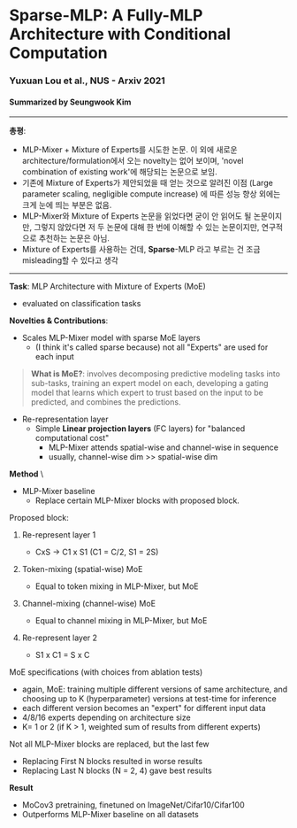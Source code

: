 # Sparse-MLP: A Fully-MLP Architecture with Conditional Computation
### Yuxuan Lou et al., NUS - Arxiv 2021
#### Summarized by Seungwook Kim
---

**총평**:
* MLP-Mixer + Mixture of Experts를 시도한 논문. 이 외에 새로운 architecture/formulation에서 오는 novelty는 없어 보이며, 'novel combination of existing work'에 해당되는 논문으로 보임.
* 기존에 Mixture of Experts가 제안되었을 때 얻는 것으로 알려진 이점 (Large parameter scaling, negligible compute increase) 에 따른 성능 향상 외에는 크게 눈에 띄는 부분은 없음.
* MLP-Mixer와 Mixture of Experts 논문을 읽었다면 굳이 안 읽어도 될 논문이지만, 그렇지 않았다면 저 두 논문에 대해 한 번에 이해할 수 있는 논문이지만, 연구적으로 추천하는 논문은 아님. 
* Mixture of Experts를 사용하는 건데, **Sparse**-MLP 라고 부르는 건 조금 misleading할 수 있다고 생각
---


**Task**: MLP Architecture with Mixture of Experts (MoE)
* evaluated on classification tasks

**Novelties & Contributions**:
* Scales MLP-Mixer model with sparse MoE layers
  * (I think it's called sparse because) not all "Experts" are used for each input

> **What is MoE?**: involves decomposing predictive modeling tasks into sub-tasks, training an expert model on each, developing a gating model that learns which expert to trust based on the input to be predicted, and combines the predictions.

* Re-representation layer
  * Simple **Linear projection layers** (FC layers) for "balanced computational cost" 
    * MLP-Mixer attends spatial-wise and channel-wise in sequence
    * usually, channel-wise dim >> spatial-wise dim

**Method** \
* MLP-Mixer baseline
  * Replace certain MLP-Mixer blocks with proposed block.

Proposed block:
1. Re-represent layer 1
   * CxS -> C1 x S1 (C1 = C/2, S1 = 2S)
2. Token-mixing (spatial-wise) MoE
   * Equal to token mixing in MLP-Mixer, but MoE

3. Channel-mixing (channel-wise) MoE
   * Equal to channel mixing in MLP-Mixer, but MoE
   
4. Re-represent layer 2
   * S1 x C1 = S x C

MoE specifications (with choices from ablation tests)
* again, MoE: training multiple different versions of same architecture, and choosing up to K (hyperparameter) versions at test-time for inference
* each different version becomes an "expert" for different input data
* 4/8/16 experts depending on architecture size
* K= 1 or 2 (if K > 1, weighted sum of results from different experts)

Not all MLP-Mixer blocks are replaced, but the last few
* Replacing First N blocks resulted in worse results
* Replacing Last N blocks (N = 2, 4) gave best results

**Result**
* MoCov3 pretraining, finetuned on ImageNet/Cifar10/Cifar100
* Outperforms MLP-Mixer baseline on all datasets
